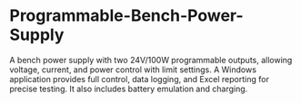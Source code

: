 # Programmable-Bench-Power-Supply
A bench power supply with two 24V/100W programmable outputs, allowing voltage, current, and power control with limit settings. A Windows application provides full control, data logging, and Excel reporting for precise testing. It also includes battery emulation and charging.
